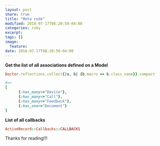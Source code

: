 ```yaml
---
layout: post
share: true
title: "Meta code"
modified: 2018-07-17T08:20:50-04:00
categories: ruby
excerpt:
tags: []
image:
  feature:
date: 2018-07-17T08:20:50-04:00
---
```



**Get the list of all associations defined on a Model**

```ruby
Doctor.reflections.collect{|a, b| {b.macro => b.class_name}}.compact

#=>
[
	  {:has_many=>"Device"}, 
	  {:has_many=>"Call"}, 
	  {:has_many=>"Feedback"}, 
	  {:has_one=>"Document"}
]
```

**List of all callbacks**

```ruby
ActiveRecord::Callbacks::CALLBACKS
```


Thanks for reading!!!
